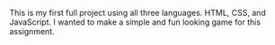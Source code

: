 This is my first full project using all three languages. HTML, CSS, and JavaScript. I wanted to make a simple and fun looking game for this assignment.
